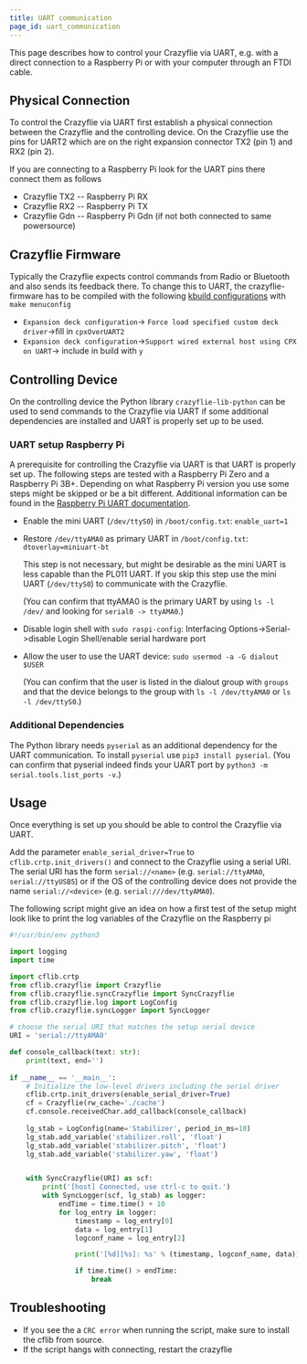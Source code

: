 ```yaml
---
title: UART communication
page_id: uart_communication
---
```


This page describes how to control your Crazyflie via UART, e.g. with a direct connection to a Raspberry Pi or with your computer through an FTDI cable.

## Physical Connection

To control the Crazyflie via UART first establish a physical connection between the Crazyflie and the controlling device. On the Crazyflie use the pins for UART2 which are on the right expansion connector TX2 (pin 1) and RX2 (pin 2).

If you are connecting to a Raspberry Pi look for the UART pins there connect them as follows

- Crazyflie TX2 -- Raspberry Pi RX
- Crazyflie RX2 -- Raspberry Pi TX
- Crazyflie Gdn -- Raspberry Pi Gdn (if not both connected to same powersource)

## Crazyflie Firmware

Typically the Crazyflie expects control commands from Radio or Bluetooth and also sends its feedback there. To change this to UART, the crazyflie-firmware has to be compiled with the following [kbuild configurations](https://www.bitcraze.io/documentation/repository/crazyflie-firmware/master/development/kbuild/) with `make menuconfig`
* `Expansion deck configuration`-> `Force load specified custom deck driver`->fill in `cpxOverUART2`
* `Expansion deck configuration`->`Support wired external host using CPX on UART`-> include in build with `y`

## Controlling Device

On the controlling device the Python library `crazyflie-lib-python` can be used to send commands to the Crazyflie via UART if some additional dependencies are installed and UART is properly set up to be used.

### UART setup Raspberry Pi

A prerequisite for controlling the Crazyflie via UART is that UART is properly set up. The following steps are tested with a Raspberry Pi Zero and a Raspberry Pi 3B+. Depending on what Raspberry Pi version you use some steps might be skipped or be a bit different. Additional information can be found in the [Raspberry Pi UART documentation](https://www.raspberrypi.org/documentation/configuration/uart.md).

- Enable the mini UART (`/dev/ttyS0`) in `/boot/config.txt`: `enable_uart=1`

- Restore `/dev/ttyAMA0` as primary UART in `/boot/config.txt`: `dtoverlay=miniuart-bt`

  This step is not necessary, but might be desirable as the mini UART is less capable than the PL011 UART. If you skip this step use the mini UART (`/dev/ttyS0`) to communicate with the Crazyflie.

  (You can confirm that ttyAMA0 is the primary UART by using `ls -l /dev/` and looking for `serial0 -> ttyAMA0`.)

- Disable login shell with `sudo raspi-config`: Interfacing Options->Serial->disable Login Shell/enable serial hardware port

- Allow the user to use the UART device: `sudo usermod -a -G dialout $USER`

  (You can confirm that the user is listed in the dialout group with `groups` and that the device belongs to the group with `ls -l /dev/ttyAMA0` or `ls -l /dev/ttyS0`.)

### Additional Dependencies

The Python library needs `pyserial` as an additional dependency for the UART communication. To install `pyserial` use `pip3 install pyserial`. (You can confirm that pyserial indeed finds your UART port by `python3 -m serial.tools.list_ports -v`.)

## Usage

Once everything is set up you should be able to control the Crazyflie via UART.

Add the parameter `enable_serial_driver=True` to `cflib.crtp.init_drivers()` and connect to the Crazyflie using a serial URI.
The serial URI has the form `serial://<name>` (e.g. `serial://ttyAMA0`, `serial://ttyUSB5`) or if the OS of the controlling device does not provide the name `serial://<device>` (e.g. `serial:///dev/ttyAMA0`).

The following script might give an idea on how a first test of the setup might look like to print the log variables of the Crazyflie on the Raspberry pi

```python
#!/usr/bin/env python3

import logging
import time

import cflib.crtp
from cflib.crazyflie import Crazyflie
from cflib.crazyflie.syncCrazyflie import SyncCrazyflie
from cflib.crazyflie.log import LogConfig
from cflib.crazyflie.syncLogger import SyncLogger

# choose the serial URI that matches the setup serial device
URI = 'serial://ttyAMA0'

def console_callback(text: str):
    print(text, end='')
    
if __name__ == '__main__':
    # Initialize the low-level drivers including the serial driver
    cflib.crtp.init_drivers(enable_serial_driver=True)
    cf = Crazyflie(rw_cache='./cache')
    cf.console.receivedChar.add_callback(console_callback)
    
    lg_stab = LogConfig(name='Stabilizer', period_in_ms=10)
    lg_stab.add_variable('stabilizer.roll', 'float')
    lg_stab.add_variable('stabilizer.pitch', 'float')
    lg_stab.add_variable('stabilizer.yaw', 'float')


    with SyncCrazyflie(URI) as scf:
        print('[host] Connected, use ctrl-c to quit.')
        with SyncLogger(scf, lg_stab) as logger:
            endTime = time.time() + 10
            for log_entry in logger:
                timestamp = log_entry[0]
                data = log_entry[1]
                logconf_name = log_entry[2]

                print('[%d][%s]: %s' % (timestamp, logconf_name, data))

                if time.time() > endTime:
                    break

```

## Troubleshooting

* If you see the a `CRC error` when running the script, make sure to install the cflib from source. 
* If the script hangs with connecting, restart the crazyflie
